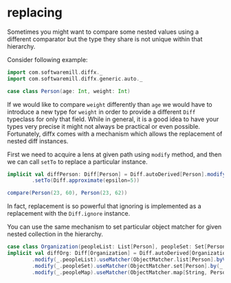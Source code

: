 # replacing

Sometimes you might want to compare some nested values using a different comparator but
the type they share is not unique within that hierarchy.

Consider following example:
```scala mdoc
import com.softwaremill.diffx._
import com.softwaremill.diffx.generic.auto._

case class Person(age: Int, weight: Int)
```

If we would like to compare `weight` differently than `age` we would have to introduce a new type for `weight` 
in order to provide a different `Diff` typeclass for only that field. While in general, it is a good idea to have your types 
very precise it might not always be practical or even possible. Fortunately, diffx comes with a mechanism which allows
the replacement of nested diff instances.

First we need to acquire a lens at given path using `modify` method, 
and then we can call `setTo` to replace a particular instance.

```scala mdoc:silent
implicit val diffPerson: Diff[Person] = Diff.autoDerived[Person].modify(_.weight)
        .setTo(Diff.approximate(epsilon=5))
```

```scala mdoc
compare(Person(23, 60), Person(23, 62))
```

In fact, replacement is so powerful that ignoring is implemented as a replacement 
with the `Diff.ignore` instance.

You can use the same mechanism to set particular object matcher for given nested collection in the hierarchy.
```scala mdoc:silent
case class Organization(peopleList: List[Person], peopleSet: Set[Person], peopleMap: Map[String, Person])
implicit val diffOrg: Diff[Organization] = Diff.autoDerived[Organization]
        .modify(_.peopleList).useMatcher(ObjectMatcher.list[Person].byValue(_.age))
        .modify(_.peopleSet).useMatcher(ObjectMatcher.set[Person].by(_.age))
        .modify(_.peopleMap).useMatcher(ObjectMatcher.map[String, Person].byValue(_.age))
```